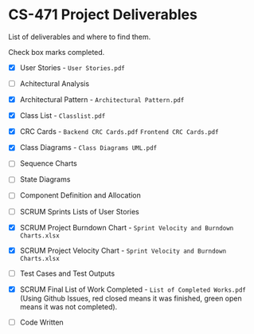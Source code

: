 # CS-471 Project Deliverables

List of deliverables and where to find them.

Check box marks completed.

-  [x] User Stories - `User Stories.pdf`
 - [ ] Achitectural Analysis
 - [x] Architectural Pattern - `Architectural Pattern.pdf`
 - [x] Class List - `Classlist.pdf`
 - [x] CRC Cards - `Backend CRC Cards.pdf` `Frontend CRC Cards.pdf`
 - [x] Class Diagrams - `Class Diagrams UML.pdf`
 - [ ] Sequence Charts
 - [ ] State Diagrams
 - [ ] Component Definition and Allocation
 - [ ] SCRUM Sprints Lists of User Stories
 - [x] SCRUM Project Burndown Chart - `Sprint Velocity and Burndown Charts.xlsx`
 - [x] SCRUM Project Velocity Chart - `Sprint Velocity and Burndown Charts.xlsx`
 - [ ] Test Cases and Test Outputs
 - [x] SCRUM Final List of Work Completed - `List of Completed Works.pdf` (Using Github Issues, red closed means it was finished, green open means it was not completed).
 - [ ] Code Written

